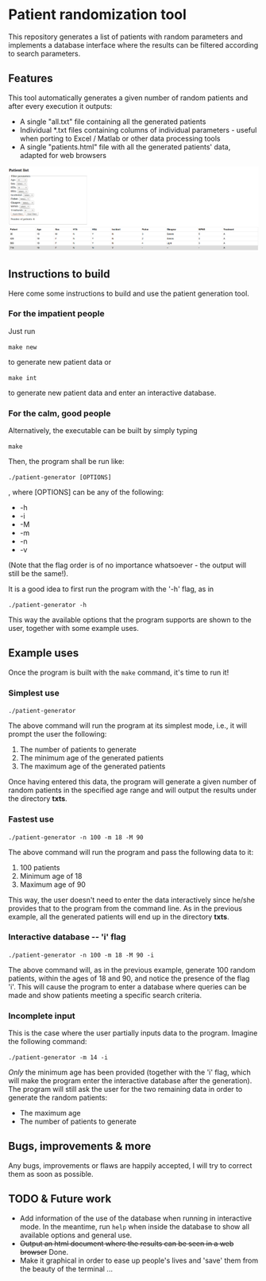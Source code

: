 # Patient randomization tool

This repository generates a list of patients with random parameters
and implements a database interface where the results can be filtered
according to search parameters.

## Features
This tool automatically generates a given number of random patients and after every execution it outputs:
* A single "all.txt" file containing all the generated patients
* Individual \*.txt files containing columns of individual parameters - useful when porting to Excel / Matlab or other data processing tools
* A single "patients.html" file with all the generated patients' data, adapted for web browsers

![alt text](screenshots/html-view.png "Description goes here")

## Instructions to build

Here come some instructions to build and use the patient generation tool.
### For the impatient people
Just run

`make new`

to generate new patient data or

`make int`

to generate new patient data and enter an interactive database.

### For the calm, good people
Alternatively, the executable can be built by simply typing

`make`

Then, the program shall be run like:

`./patient-generator [OPTIONS]`

, where [OPTIONS] can be any of the following:

* -h
* -i
* -M
* -m
* -n
* -v

(Note that the flag order is of no importance whatsoever - the output will still be the same!).

It is a good idea to first run the program with the '-h' flag, as in

`./patient-generator -h`

This way the available options that the program supports are shown to the user, together with some example uses.

## Example uses
Once the program is built with the `make` command, it's time to run it!
### Simplest use

`./patient-generator`

The above command will run the program at its simplest mode, i.e., it will prompt the user the following:
1. The number of patients to generate
2. The minimum age of the generated patients
3. The maximum age of the generated patients

Once having entered this data, the program will generate a given number of random patients in the specified age range and will output the results under the directory __txts__.
### Fastest use

`./patient-generator -n 100 -m 18 -M 90`

The above command will run the program and pass the following data to it:
1. 100 patients
2. Minimum age of 18
3. Maximum age of 90

This way, the user doesn't need to enter the data interactively since he/she provides that to the program from the command line.
As in the previous example, all the generated patients will end up in the directory __txts__.
### Interactive database -- 'i' flag

`./patient-generator -n 100 -m 18 -M 90 -i`

The above command will, as in the previous example, generate 100 random patients, within the ages of 18 and 90, and notice the presence of the flag 'i'. This will cause the program to enter a database where queries can be made and show patients meeting a specific search criteria.
### Incomplete input
This is the case where the user partially inputs data to the program. Imagine the following command:

`./patient-generator -m 14 -i`

*Only* the minimum age has been provided (together with the 'i' flag, which will make the program enter the interactive database after the generation). The program will still ask the user for the two remaining data in order to generate the random patients:
* The maximum age
* The number of patients to generate

## Bugs, improvements & more
Any bugs, improvements or flaws are happily accepted, I will try to correct them as soon as possible.

## TODO & Future work
* Add information of the use of the database when running in interactive mode. In the meantime, run `help` when inside the database to show all available options and general use.
* ~~Output an html document where the results can be seen in a web browser~~ Done.
* Make it graphical in order to ease up people's lives and 'save' them from the beauty of the terminal ...
